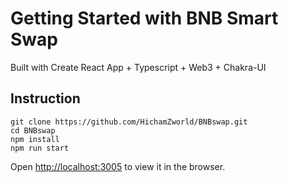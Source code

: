 # Getting Started with BNB Smart Swap

Built with Create React App + Typescript + Web3 + Chakra-UI

## Instruction

```
git clone https://github.com/HichamZworld/BNBswap.git
cd BNBswap
npm install
npm run start
```
Open [http://localhost:3005](http://localhost:3005) to view it in the browser.
